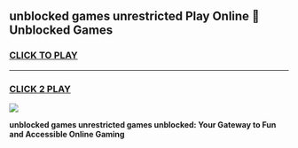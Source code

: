 
## unblocked games unrestricted Play Online 👋 Unblocked Games
<h3>
<a href="https://premium.freeplayer.one?title=unblocked_games_unrestricted&ref=19F">CLICK TO PLAY</a></h3>
<hr>

<h3>
<a href="https://premium.freeplayer.one?title=unblocked_games_unrestricted&ref=19F">CLICK 2 PLAY</a>
  
</h3>

<a href="https://premium.freeplayer.one?title=unblocked_games_unrestricted&ref=19F"><img src="https://clearcache.store/games.png"></a>


**unblocked games unrestricted games unblocked: Your Gateway to Fun and Accessible Online Gaming**
